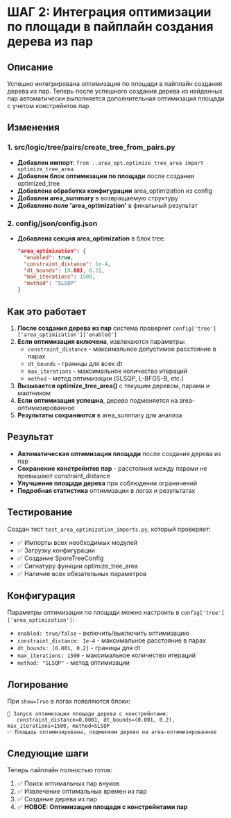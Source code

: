 # ШАГ 2: Интеграция оптимизации по площади в пайплайн создания дерева из пар

## Описание
Успешно интегрирована оптимизация по площади в пайплайн создания дерева из пар. Теперь после успешного создания дерева из найденных пар автоматически выполняется дополнительная оптимизация площади с учетом констрейнтов пар.

## Изменения

### 1. src/logic/tree/pairs/create_tree_from_pairs.py
- **Добавлен импорт**: `from ..area_opt.optimize_tree_area import optimize_tree_area`
- **Добавлен блок оптимизации по площади** после создания optimized_tree
- **Добавлена обработка конфигурации** area_optimization из config
- **Добавлен area_summary** в возвращаемую структуру
- **Добавлено поле 'area_optimization'** в финальный результат

### 2. config/json/config.json
- **Добавлена секция area_optimization** в блок tree:
  ```json
  "area_optimization": {
    "enabled": true,
    "constraint_distance": 1e-4,
    "dt_bounds": [0.001, 0.2],
    "max_iterations": 1500,
    "method": "SLSQP"
  }
  ```

## Как это работает

1. **После создания дерева из пар** система проверяет `config['tree']['area_optimization']['enabled']`
2. **Если оптимизация включена**, извлекаются параметры:
   - `constraint_distance` - максимальное допустимое расстояние в парах
   - `dt_bounds` - границы для всех dt
   - `max_iterations` - максимальное количество итераций
   - `method` - метод оптимизации (SLSQP, L-BFGS-B, etc.)
3. **Вызывается optimize_tree_area()** с текущим деревом, парами и маятником
4. **Если оптимизация успешна**, дерево подменяется на area-оптимизированное
5. **Результаты сохраняются** в area_summary для анализа

## Результат

- **Автоматическая оптимизация площади** после создания дерева из пар
- **Сохранение констрейнтов пар** - расстояния между парами не превышают constraint_distance
- **Улучшение площади дерева** при соблюдении ограничений
- **Подробная статистика** оптимизации в логах и результатах

## Тестирование

Создан тест `test_area_optimization_imports.py`, который проверяет:
- ✅ Импорты всех необходимых модулей
- ✅ Загрузку конфигурации
- ✅ Создание SporeTreeConfig
- ✅ Сигнатуру функции optimize_tree_area
- ✅ Наличие всех обязательных параметров

## Конфигурация

Параметры оптимизации по площади можно настроить в `config['tree']['area_optimization']`:
- `enabled: true/false` - включить/выключить оптимизацию
- `constraint_distance: 1e-4` - максимальное расстояние в парах
- `dt_bounds: [0.001, 0.2]` - границы для dt
- `max_iterations: 1500` - максимальное количество итераций
- `method: "SLSQP"` - метод оптимизации

## Логирование

При `show=True` в логах появляются блоки:
```
🔷 Запуск оптимизации площади дерева с констрейнтами:
   constraint_distance=0.0001, dt_bounds=(0.001, 0.2), max_iterations=1500, method=SLSQP
✅ Площадь оптимизирована, подменяем дерево на area-оптимизированное
```

## Следующие шаги

Теперь пайплайн полностью готов:
1. ✅ Поиск оптимальных пар внуков
2. ✅ Извлечение оптимальных времен из пар
3. ✅ Создание дерева из пар
4. ✅ **НОВОЕ: Оптимизация площади с констрейнтами пар**
